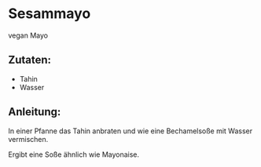 Sesammayo
===
vegan Mayo

Zutaten:
---
-   Tahin
-   Wasser

Anleitung:
---
In einer Pfanne das Tahin anbraten und wie eine Bechamelsoße mit Wasser vermischen.

Ergibt eine Soße ähnlich wie Mayonaise.